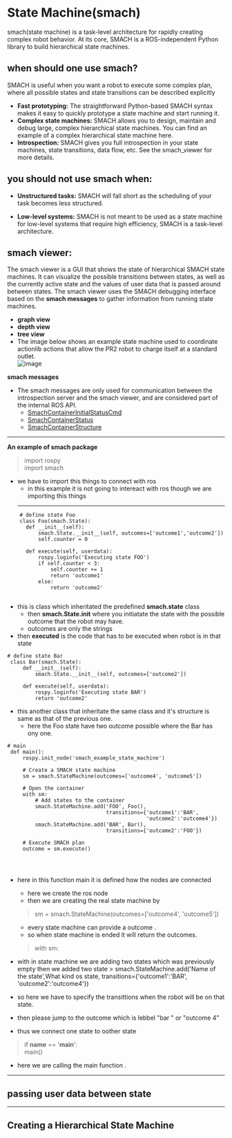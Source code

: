 # State Machine(smach)
smach(state machine) is a task-level architecture for rapidly creating complex robot behavior. At its core, SMACH is a ROS-independent Python library to build hierarchical state machines. <br />

## when should one use smach?
SMACH is useful when you want a robot to execute some complex plan, where all possible states and state transitions can be described explicitly
* **Fast prototyping:** The straightforward Python-based SMACH syntax makes it easy to quickly prototype a state machine and start running it.
* **Complex state machines:** SMACH allows you to design, maintain and debug large, complex hierarchical state machines. You can find an example of a complex hierarchical state machine here. 
* **Introspection:** SMACH gives you full introspection in your state machines, state transitions, data flow, etc. See the smach_viewer for more details. 
## you should not use smach when:
* **Unstructured tasks:** SMACH will fall short as the scheduling of your task becomes less structured.

* **Low-level systems:** SMACH is not meant to be used as a state machine for low-level systems that require high efficiency, SMACH is a task-level architecture. 
## smach viewer:
The smach viewer is a GUI that shows the state of hierarchical SMACH state machines. It can visualize the possible transitions between states, as well as the currently active state and the values of user data that is passed around between states. The smach viewer uses the SMACH debugging interface based on the **smach messages** to gather information from running state machines.<br />
* **graph view**
* **depth view**
* **tree view**
* The image below shows an example state machine used to coordinate actionlib actions that allow the PR2 robot to charge itself at a standard outlet. <br />
![image](http://wiki.ros.org/pr2_plugs_executive?action=AttachFile&do=get&target=smach.png)


**smach messages**
* The smach messages are only used for communication between the introspection server and the smach viewer, and are considered part of the internal ROS API. 
    * [SmachContainerInitialStatusCmd](http://docs.ros.org/api/smach_msgs/html/msg/SmachContainerInitialStatusCmd.html)
    * [SmachContainerStatus](http://docs.ros.org/api/smach_msgs/html/msg/SmachContainerStatus.html)
    * [SmachContainerStructure](http://docs.ros.org/api/smach_msgs/html/msg/SmachContainerStructure.html)






___
**An example of smach package**

>   import rospy <br />
    import smach
* we have to import this things to connect with ros
  * in this example it is not going to intereact with ros though we are importing this things
  ___
 ```
     # define state Foo
     class Foo(smach.State):
       def __init__(self):
           smach.State.__init__(self, outcomes=['outcome1','outcome2'])
           self.counter = 0
   
       def execute(self, userdata):
           rospy.loginfo('Executing state FOO')
           if self.counter < 3:
               self.counter += 1
               return 'outcome1'
           else:
               return 'outcome2'
               
  ```
  * this is class which inheritated the predefined **smach.state** class
    * then **smach.State.__init__** where you initiatate the state with the possible outcome that the robot may have.
    * outcomes are only the strings
  * then **executed** is the code that has to be executed when robot is in that state
  ```
  # define state Bar
   class Bar(smach.State):
       def __init__(self):
           smach.State.__init__(self, outcomes=['outcome2'])
   
       def execute(self, userdata):
           rospy.loginfo('Executing state BAR')
           return 'outcome2'
  ```
  * this another class that inheritate the same class and it's structure is same as that of the previous one.
    * here the Foo state have two outcome possible where the Bar has ony one.
  ```
  # main
   def main():
       rospy.init_node('smach_example_state_machine')
   
       # Create a SMACH state machine
       sm = smach.StateMachine(outcomes=['outcome4', 'outcome5'])
   
       # Open the container
       with sm:
           # Add states to the container
           smach.StateMachine.add('FOO', Foo(), 
                                  transitions={'outcome1':'BAR', 
                                               'outcome2':'outcome4'})
           smach.StateMachine.add('BAR', Bar(), 
                                  transitions={'outcome2':'FOO'})
   
       # Execute SMACH plan
       outcome = sm.execute()
   
   
 

  ```
  * here in this function main it is defined how the nodes are connected
    * here we create the ros node
    * then we are creating the real state machine by
    > sm = smach.StateMachine(outcomes=['outcome4', 'outcome5'])
                                               
     * every state machine can provide a outcome .
      * so when state machine is ended it will return the outcomes.
    > with sm:<br />
   *  with  in state machine we are adding two states which was previously empty then we added two state
    > smach.StateMachine.add('Name of the state',What kind os state, 
                                  transitions={'outcome1':'BAR', 
                                               'outcome2':'outcome4'})
   * so here we have to specify the transittions when the robot will be on that state.
  * then please jump to the outcome which is lebbel "bar " or "outcome 4"
  * thus we connect one state to oother state
  
  > if __name__ == '__main__':<br />
 main()
 
 * here we are calling the main function .
 ___
 
 ## passing user data between state
 
 
 ___
 ## Creating a Hierarchical State Machine
 
 
